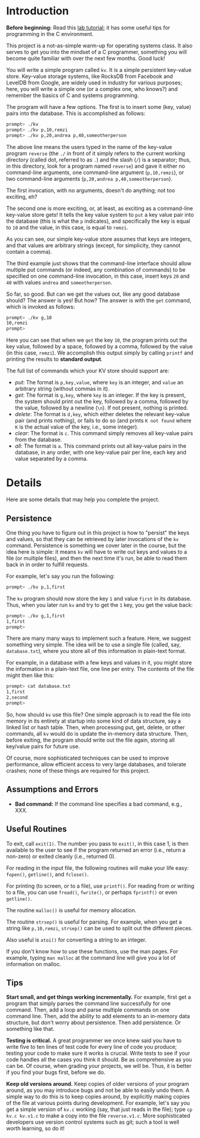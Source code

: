 
# Introduction

**Before beginning:** Read this [lab tutorial](http://pages.cs.wisc.edu/~remzi/OSTEP/lab-tutorial.pdf); it has some useful tips for programming in the C environment.

This project is a not-as-simple warm-up for operating systems class.
It also serves to get you into the mindset of a C programmer,
something you will become quite familiar with over the next few
months. Good luck!

You will write a simple program called `kv`. It is a simple persistent key-value store.
Key-value storage systems, like RocksDB from Facebook and LevelDB from
Google, are widely used in industry for various purposes; here, you
will write a simple one (or a complex one, who knows?) and remember
the basics of C and systems programming.

The program will have a few options. The first is to insert some (key,
value) pairs into the database. This is accomplished as follows:

```sh
prompt> ./kv 
prompt> ./kv p,10,remzi
prompt> ./kv p,20,andrea p,40,someotherperson
```

The above line means the users typed in the name of the key-value
program `reverse` (the `./` in front of it simply refers to the
current working directory (called dot, referred to as `.`) and the
slash (`/`) is a separator; thus, in this directory, look for a
program named `reverse`) and gave it either no command-line arguments,
one command-line argument (`p,10,remzi`), or two command-line
arguments (`p,20,andrea p,40,someotherperson`).

The first invocation, with no arguments, doesn't do anything; not too
exciting, eh?

The second one is more exciting, or, at least, as exciting as a
command-line key-value store gets! It tells the key value system to
`put` a key value pair into the database (this is what the `p`
indicates), and specifically the key is equal to `10` and the value,
in this case, is equal to `remzi`.

As you can see, our simple key-value store assumes that keys are
integers, and that values are arbitrary strings (except, for
simplicity, they cannot contain a comma).

The third example just shows that the command-line interface should
allow multiple put commands (or indeed, any combination of commands)
to be specified on one command-line invocation, in this case, insert
keys `20` and `40` with values `andrea` and `someotherperson`. 

So far, so good. But can we get the values out, like any good database
should? The answer is yes!  But how? The answer is with the `get`
command, which is invoked as follows:

```sh
prompt> ./kv g,10
10,remzi
prompt>
```

Here you can see that when we `get` the key `10`, the program prints out
the key value, followed by a space, followed by a comma, followed by
the value (in this case, `remzi`). We accomplish this output simply by
calling `printf` and printing the results to **standard output**.

The full list of commands which your KV store should support are:
- *put*: The format is `p,key,value`, where `key` is an integer, and
`value` an arbitrary string (without commas in it).
- *get*: The format is `g,key`, where `key` is an integer. If the key
is present, the system should print out the key, followed by a comma,
followed by the value, followed by a newline (`\n`). If not present,
nothing is printed.
- *delete*: The format is `d,key`, which either deletes the relevant
key-value pair (and prints nothing), or fails to do so (and prints
`K not found` where `K` is the actual value of the key, i.e., some
integer).
- *clear*: The format is `c`. This command simply removes all
key-value pairs from the database.
- *all*: The format is `a`. This command prints out all key-value
pairs in the database, in any order, with one key-value pair per line,
each key and value separated by a comma.

# Details

Here are some details that may help you complete the project.

## Persistence

One thing you have to figure out in this project is how to "persist"
the keys and values, so that they can be retrieved by later
invocations of the `kv` command. Persistence is something we cover
later in the course, but the idea here is simple: it means `kv` will
have to write out keys and values to a file (or multiple files), and
then the next time it's run, be able to read them back in in order to
fulfill requests.

For example, let's say you run the following:

```sh
prompt> ./kv p,1,first
```

The `kv` program should now store the key `1` and value `first` in its
database. Thus, when you later run `kv` and try to get the `1` key,
you get the value back:

```sh
prompt> ./kv g,1,first
1,first
prompt> 
```

There are many many ways to implement such a feature. Here, we suggest
something very simple. The idea will be to use a single file (called,
say, `database.txt`), where you store all of this information in
plain-text format.

For example, in a database with a few keys and values in it, you might
store the information in a plain-text file, one line per entry. The
contents of the file might then like this:

```sh
prompt> cat database.txt
1,first
2,second
prompt>
```

So, how should `kv` use this file? One simple approach is to read the
file into memory in its entirety at startup into some kind of data
structure, say a linked list or hash table. Then, when processing put,
get, delete, or other commands, all `kv` would do is update the
in-memory data structure. Then, before exiting, the program should
write out the file again, storing all key/value pairs for future use.

Of course, more sophisticated techniques can be used to improve
performance, allow efficient access to very large databases, and
tolerate crashes; none of these things are required for this project. 

## Assumptions and Errors

- **Bad command:** If the command line specifies a bad command, e.g., XXX.


## Useful Routines

To exit, call `exit(1)`. The number you pass to `exit()`, in this case 1, is
then available to the user to see if the program returned an error (i.e.,
return a non-zero) or exited cleanly (i.e., returned 0).

For reading in the input file, the following routines will make your life
easy: `fopen()`, `getline()`, and `fclose()`.

For printing (to screen, or to a file), use `printf()`. For reading
from or writing to a file, you can use `fread()`, `fwrite()`, or
perhaps `fprintf()` or even `getline()`.

The routine `malloc()` is useful for memory allocation.

The routine `strsep()` is useful for parsing. For example, when you
get a string like `p,10,remzi`, `strsep()` can be used to split out
the different pieces.

Also useful is `atoi()` for converting a string to an integer.
  
If you don't know how to use these functions, use the man pages. For
example, typing `man malloc` at the command line will give you a lot of
information on malloc.

## Tips

**Start small, and get things working incrementally.** For example, first
get a program that simply parses the command line successfully for one
command. Then, add a loop and parse multiple commands on one command line.
Then, add the ability to add elements to an in-memory data structure,
but don't worry about persistence. Then add persistence. Or something
like that. 

**Testing is critical.** A great programmer we once knew said you have to
write five to ten lines of test code for every line of code you produce;
testing your code to make sure it works is crucial. Write tests to see if your
code handles all the cases you think it should. Be as comprehensive as you can
be. Of course, when grading your projects, we will be. Thus, it is better if
you find your bugs first, before we do.

**Keep old versions around.** Keep copies of older versions of your
program around, as you may introduce bugs and not be able to easily
undo them. A simple way to do this is to keep copies around, by
explicitly making copies of the file at various points during
development. For example, let's say you get a simple version of `kv.c`
working (say, that just reads in the file); type `cp kv.c kv.v1.c` to
make a copy into the file `reverse.v1.c`. More sophisticated
developers use version control systems such as git; such a tool is
well worth learning, so do it! 


